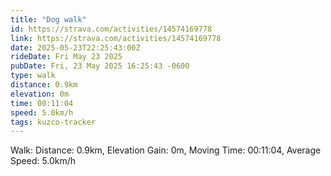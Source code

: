 ```yaml
---
title: "Dog walk"
id: https://strava.com/activities/14574169778
link: https://strava.com/activities/14574169778
date: 2025-05-23T22:25:43:00Z
rideDate: Fri May 23 2025
pubDate: Fri, 23 May 2025 16:25:43 -0600
type: walk
distance: 0.9km
elevation: 0m
time: 00:11:04
speed: 5.0km/h
tags: kuzco-tracker
---
```

Walk: Distance: 0.9km, Elevation Gain: 0m, Moving Time: 00:11:04, Average Speed: 5.0km/h